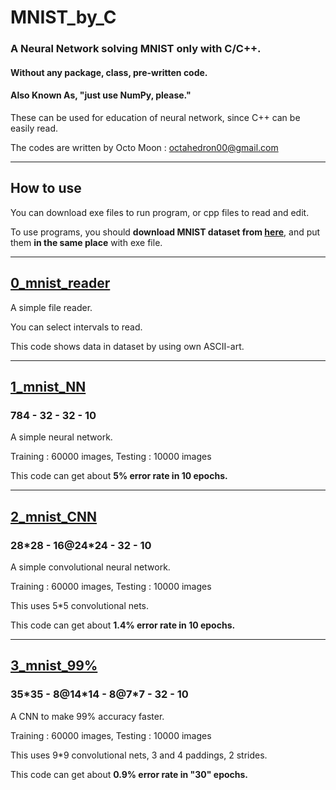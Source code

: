 # MNIST_by_C

### A Neural Network solving MNIST only with C/C++.

#### Without any package, class, pre-written code.

#### Also Known As, "just use NumPy, please."

These can be used for education of neural network, since C++ can be easily read.

The codes are written by Octo Moon : <octahedron00@gmail.com>

---

## How to use

You can download exe files to run program, or cpp files to read and edit.

To use programs, you should **download MNIST dataset from [here](http://yann.lecun.com/exdb/mnist/)**, and put them **in the same place** with exe file.

---

## [0_mnist_reader](0_mnist_reader/)

A simple file reader.

You can select intervals to read.

This code shows data in dataset by using own ASCII-art.

---

## [1_mnist_NN](1_mnist_NN/)

### 784 - 32 - 32 - 10

A simple neural network.

Training : 60000 images, Testing : 10000 images 

This code can get about **5% error rate in 10 epochs.**

---

## [2_mnist_CNN](2_mnist_CNN/)

### 28\*28 - 16@24\*24 - 32 - 10

A simple convolutional neural network.

Training : 60000 images, Testing : 10000 images 

This uses 5\*5 convolutional nets.

This code can get about **1.4% error rate in 10 epochs.**

---

## [3_mnist_99%](3_mnist_99%/)

### 35\*35 - 8@14\*14 - 8@7\*7 - 32 - 10

A CNN to make 99% accuracy faster.

Training : 60000 images, Testing : 10000 images 

This uses 9\*9 convolutional nets, 3 and 4 paddings, 2 strides.

This code can get about **0.9% error rate in "30" epochs.**
